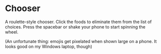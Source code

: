 # Chooser

A roulette-style chooser. Click the foods to eliminate them from the list of choices. Press the spacebar or shake your phone to start spinning the wheel.

(An unfortunate thing: emojis get pixelated when shown large on a phone. It looks good on my Windows laptop, though)
